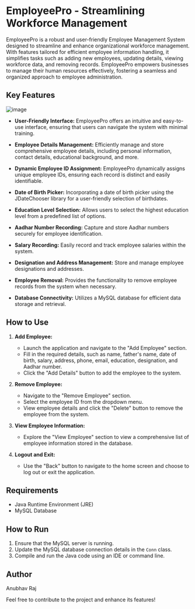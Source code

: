 # EmployeePro - Streamlining Workforce Management

EmployeePro is a robust and user-friendly Employee Management System designed to streamline and enhance organizational workforce management. With features tailored for efficient employee information handling, it simplifies tasks such as adding new employees, updating details, viewing workforce data, and removing records. EmployeePro empowers businesses to manage their human resources effectively, fostering a seamless and organized approach to employee administration.

## Key Features
![image](https://github.com/Anubhx/-EmployeeManagementSystem/assets/80146839/9c0fe86f-b8e4-4a17-8eec-8d0578a7bcfe)


- **User-Friendly Interface:** EmployeePro offers an intuitive and easy-to-use interface, ensuring that users can navigate the system with minimal training.

- **Employee Details Management:** Efficiently manage and store comprehensive employee details, including personal information, contact details, educational background, and more.

- **Dynamic Employee ID Assignment:** EmployeePro dynamically assigns unique employee IDs, ensuring each record is distinct and easily identifiable.

- **Date of Birth Picker:** Incorporating a date of birth picker using the JDateChooser library for a user-friendly selection of birthdates.

- **Education Level Selection:** Allows users to select the highest education level from a predefined list of options.

- **Aadhar Number Recording:** Capture and store Aadhar numbers securely for employee identification.

- **Salary Recording:** Easily record and track employee salaries within the system.

- **Designation and Address Management:** Store and manage employee designations and addresses.

- **Employee Removal:** Provides the functionality to remove employee records from the system when necessary.

- **Database Connectivity:** Utilizes a MySQL database for efficient data storage and retrieval.

## How to Use

1. **Add Employee:**
   - Launch the application and navigate to the "Add Employee" section.
   - Fill in the required details, such as name, father's name, date of birth, salary, address, phone, email, education, designation, and Aadhar number.
   - Click the "Add Details" button to add the employee to the system.

2. **Remove Employee:**
   - Navigate to the "Remove Employee" section.
   - Select the employee ID from the dropdown menu.
   - View employee details and click the "Delete" button to remove the employee from the system.

3. **View Employee Information:**
   - Explore the "View Employee" section to view a comprehensive list of employee information stored in the database.

4. **Logout and Exit:**
   - Use the "Back" button to navigate to the home screen and choose to log out or exit the application.

## Requirements

- Java Runtime Environment (JRE)
- MySQL Database

## How to Run

1. Ensure that the MySQL server is running.
2. Update the MySQL database connection details in the `Conn` class.
3. Compile and run the Java code using an IDE or command line.

## Author

Anubhav Raj

Feel free to contribute to the project and enhance its features!

